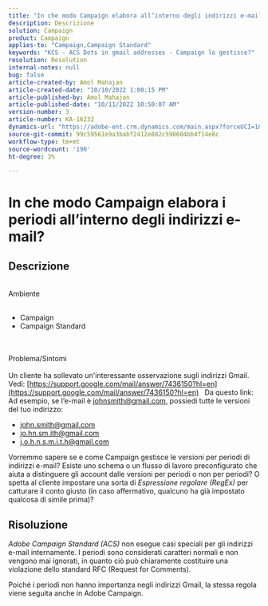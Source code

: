 ```yaml
---
title: "In che modo Campaign elabora all’interno degli indirizzi e-mail?"
description: Descrizione
solution: Campaign
product: Campaign
applies-to: "Campaign,Campaign Standard"
keywords: "KCS - ACS Dots in gmail addresses - Campaign lo gestisce?"
resolution: Resolution
internal-notes: null
bug: false
article-created-by: Amol Mahajan
article-created-date: "10/10/2022 1:00:15 PM"
article-published-by: Amol Mahajan
article-published-date: "10/11/2022 10:50:07 AM"
version-number: 3
article-number: KA-16232
dynamics-url: "https://adobe-ent.crm.dynamics.com/main.aspx?forceUCI=1&pagetype=entityrecord&etn=knowledgearticle&id=619b1279-9b48-ed11-bba1-000d3a3064b8"
source-git-commit: 99c59561e9a3babf2412e882c590604bb4f14e8c
workflow-type: tm+mt
source-wordcount: '190'
ht-degree: 3%

---
```


# In che modo Campaign elabora i periodi all’interno degli indirizzi e-mail?

## Descrizione

<br>Ambiente<br><br>
- Campaign
- Campaign Standard

<br><br>Problema/Sintomi<br><br>
Un cliente ha sollevato un&#39;interessante osservazione sugli indirizzi Gmail. Vedi: [https://support.google.com/mail/answer/7436150?hl=en](https://support.google.com/mail/answer/7436150?hl=en)
 
Da questo link: Ad esempio, se l’e-mail è [johnsmith@gmail.com](mailto:johnsmith@gmail.com), possiedi tutte le versioni del tuo indirizzo:

- [john.smith@gmail.com](mailto:john.smith@gmail.com)
- [jo.hn.sm.ith@gmail.com](mailto:jo.hn.sm.ith@gmail.com)
- [j.o.h.n.s.m.i.t.h@gmail.com](mailto:j.o.h.n.s.m.i.t.h@gmail.com)


Vorremmo sapere se e come Campaign gestisce le versioni per periodi di indirizzi e-mail? Esiste uno schema o un flusso di lavoro preconfigurato che aiuta a distinguere gli account dalle versioni per periodi o non per periodi? O spetta al cliente impostare una sorta di *Espressione regolare (RegEx)* per catturare il conto giusto (in caso affermativo, qualcuno ha già impostato qualcosa di simile prima)?


## Risoluzione


*Adobe Campaign Standard (ACS)* non esegue casi speciali per gli indirizzi e-mail internamente. I periodi sono considerati caratteri normali e non vengono mai ignorati, in quanto ciò può chiaramente costituire una violazione dello standard RFC (Request for Comments).

Poiché i periodi non hanno importanza negli indirizzi Gmail, la stessa regola viene seguita anche in Adobe Campaign.
